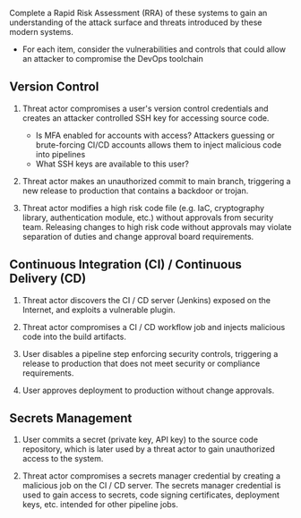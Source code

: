Complete a Rapid Risk Assessment (RRA) of these systems to gain an understanding of the  attack surface and threats introduced by these modern systems.
- For each item, consider the vulnerabilities and controls that could allow an attacker to compromise the DevOps toolchain

## Version Control

1. Threat actor compromises a user's version control credentials and creates an attacker controlled SSH key for accessing source code.
   - Is MFA enabled for accounts with access? Attackers guessing or brute-forcing CI/CD accounts allows them to inject malicious code into pipelines
   - What SSH keys are available to this user?

1. Threat actor makes an unauthorized commit to main branch, triggering a new release to production that contains a backdoor or trojan.

1. Threat actor modifies a high risk code file (e.g. IaC, cryptography library, authentication module, etc.) without approvals from security team. Releasing changes to high risk code without approvals may violate separation of duties and change approval board requirements.

## Continuous Integration (CI) / Continuous Delivery (CD)

1. Threat actor discovers the CI / CD server (Jenkins) exposed on the Internet, and exploits a vulnerable plugin.

1. Threat actor compromises a CI / CD workflow job and injects malicious code into the build artifacts.

1. User disables a pipeline step enforcing security controls, triggering a release to production that does not meet security or compliance requirements.

1. User approves deployment to production without change approvals.

## Secrets Management

1. User commits a secret (private key, API key) to the source code repository, which is later used by a threat actor to gain unauthorized access to the system.

1. Threat actor compromises a secrets manager credential by creating a malicious job on the CI / CD server. The secrets manager credential is used to gain access to secrets, code signing certificates, deployment keys, etc. intended for other pipeline jobs.
